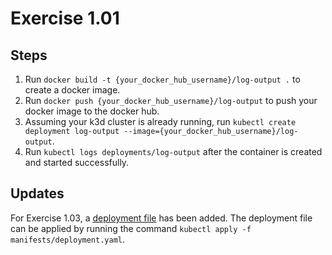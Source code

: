 # Exercise 1.01

## Steps

1. Run `docker build -t {your_docker_hub_username}/log-output .` to create a docker image.
2. Run `docker push {your_docker_hub_username}/log-output` to push your docker image to the docker hub.
3. Assuming your k3d cluster is already running, run `kubectl create deployment log-output --image={your_docker_hub_username}/log-output`.
4. Run `kubectl logs deployments/log-output` after the container is created and started successfully. 

## Updates 

For Exercise 1.03, a [deployment file](manifests/deployment.yaml) has been added.
The deployment file can be applied by running the command `kubectl apply -f manifests/deployment.yaml`.